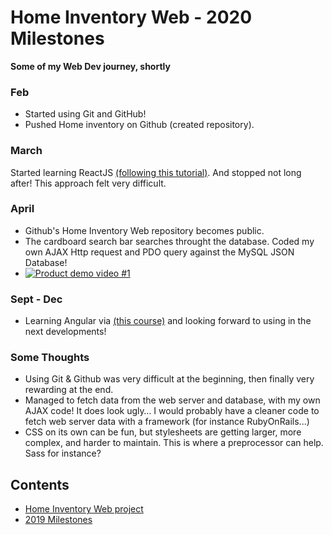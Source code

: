 # Home Inventory Web - 2020 Milestones

**Some of my Web Dev journey, shortly**

### Feb
- Started using Git and GitHub!
- Pushed Home inventory on Github (created repository). 

### March
Started learning ReactJS [(following this tutorial)](https://reactjs.org/tutorial/tutorial.html). And stopped not long after! This approach felt very difficult.

### April
- Github's Home Inventory Web repository becomes public.
- The cardboard search bar searches throught the database. Coded my own AJAX Http request and PDO query against the MySQL JSON Database!
- [![Product demo video #1](https://media.giphy.com/media/MdegzNhqQnHdfV59vb/giphy.gif)](https://youtu.be/2eW1WiKwrd0)

### Sept - Dec
- Learning Angular via [(this course)](https://www.udemy.com/course/the-complete-guide-to-angular-2/) and looking forward to using in the next developments! 

### Some Thoughts
- Using Git & Github was very difficult at the beginning, then finally very rewarding at the end.
- Managed to fetch data from the web server and database, with my own AJAX code! It does look ugly… I would probably have a cleaner code to fetch web server data with a framework (for instance RubyOnRails...)<br>
- CSS on its own can be fun, but stylesheets are getting larger, more complex, and harder to maintain. This is where a preprocessor can help. Sass for instance? 

## Contents
- [Home Inventory Web project](https://github.com/sroccoli1/homeinventoryweb)
- [2019 Milestones](https://github.com/sroccoli1/homeinventoryweb/edit/master/2019_milestones.md)

